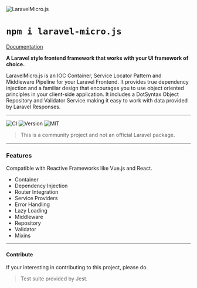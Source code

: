 ![LaravelMicro.js](https://bayareawebpro.github.io/laravel-micro.js/logo.svg)

# `npm i laravel-micro.js`

[Documentation](https://bayareawebpro.github.io/laravel-micro.js/)

**A Laravel style frontend framework that works with your UI framework of choice.**

LaravelMicro.js is an IOC Container, Service Locator Pattern and Middleware Pipeline for your 
Laravel Frontend. It provides true dependency injection and a familiar design that encourages 
you to use object oriented principles in your client-side application.  It includes a DotSyntax 
Object Repository and Validator Service making it easy to work with data provided by 
Laravel Responses.

---

![CI](https://github.com/bayareawebpro/laravel-micro.js/workflows/ci/badge.svg)
![Version](https://img.shields.io/badge/Version-1.x-blue.svg)
![MIT](https://img.shields.io/badge/License-MIT-green.svg)

> This is a community project and not an official Laravel package. 
---

### Features
Compatible with Reactive Frameworks like Vue.js and React.

* Container
* Dependency Injection
* Router Integration
* Service Providers
* Error Handling
* Lazy Loading
* Middleware
* Repository
* Validator
* Mixins

--- 
#### Contribute
If your interesting in contributing to this project, please do.

> Test suite provided by Jest.
